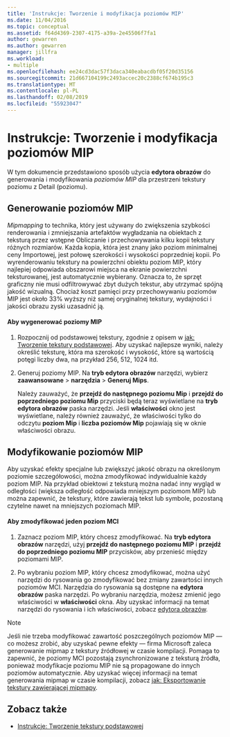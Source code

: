 ```yaml
---
title: 'Instrukcje: Tworzenie i modyfikacja poziomów MIP'
ms.date: 11/04/2016
ms.topic: conceptual
ms.assetid: f64d4369-2307-4175-a39a-2e45506f7fa1
author: gewarren
ms.author: gewarren
manager: jillfra
ms.workload:
- multiple
ms.openlocfilehash: ee24cd3dac57f3daca340eabacdbf05f20d35156
ms.sourcegitcommit: 21d667104199c2493accec20c2388cf674b195c3
ms.translationtype: MT
ms.contentlocale: pl-PL
ms.lasthandoff: 02/08/2019
ms.locfileid: "55923047"
---
```

# <a name="how-to-create-and-modify-mip-levels"></a>Instrukcje: Tworzenie i modyfikacja poziomów MIP
W tym dokumencie przedstawiono sposób użycia **edytora obrazów** do generowania i modyfikowania *poziomów MIP* dla przestrzeni tekstury poziomu z Detail (poziomu).

## <a name="generating-mip-levels"></a>Generowanie poziomów MIP
 *Mipmapping* to technika, który jest używany do zwiększenia szybkości renderowania i zmniejszania artefaktów wygładzania na obiektach z teksturą przez wstępne Obliczanie i przechowywania kilku kopii tekstury różnych rozmiarów. Każda kopia, która jest znany jako poziom minimalnej ceny Importowej, jest połowę szerokości i wysokości poprzedniej kopii. Po wyrenderowaniu tekstury na powierzchni obiektu poziom MIP, który najlepiej odpowiada obszarowi miejsca na ekranie powierzchni teksturowanej, jest automatycznie wybierany. Oznacza to, że sprzęt graficzny nie musi odfiltrowywać zbyt dużych tekstur, aby utrzymać spójną jakość wizualną. Chociaż koszt pamięci przy przechowywaniu poziomów MIP jest około 33% wyższy niż samej oryginalnej tekstury, wydajności i jakości obrazu zyski uzasadnić ją.

#### <a name="to-generate-mip-levels"></a>Aby wygenerować poziomy MIP

1.  Rozpocznij od podstawowej tekstury, zgodnie z opisem w [jak: Tworzenie tekstury podstawowej](../designers/how-to-create-a-basic-texture.md). Aby uzyskać najlepsze wyniki, należy określić teksturę, która ma szerokość i wysokość, które są wartością potęgi liczby dwa, na przykład 256, 512, 1024 itd.

2.  Generuj poziomy MIP. Na **tryb edytora obrazów** narzędzi, wybierz **zaawansowane** > **narzędzia** > **Generuj Mips**.

     Należy zauważyć, że **przejdź do następnego poziomu Mip** i **przejdź do poprzedniego poziomu Mip** przyciski będą teraz wyświetlane na **tryb edytora obrazów** paska narzędzi. Jeśli **właściwości** okno jest wyświetlane, należy również zauważyć, że właściwości tylko do odczytu **poziom Mip** i **liczba poziomów Mip** pojawiają się w oknie właściwości obrazu.

## <a name="modifying-mip-levels"></a>Modyfikowanie poziomów MIP
 Aby uzyskać efekty specjalne lub zwiększyć jakość obrazu na określonym poziomie szczegółowości, można zmodyfikować indywidualnie każdy poziom MIP. Na przykład obiektowi z teksturą można nadać inny wygląd w odległości (większa odległość odpowiada mniejszym poziomom MIP) lub można zapewnić, że tekstury, które zawierają tekst lub symbole, pozostaną czytelne nawet na mniejszych poziomach MIP.

#### <a name="to-modify-an-individual-mip-level"></a>Aby zmodyfikować jeden poziom MCI

1.  Zaznacz poziom MIP, który chcesz zmodyfikować. Na **tryb edytora obrazów** narzędzi, użyj **przejdź do następnego poziomu MIP** i **przejdź do poprzedniego poziomu MIP** przycisków, aby przenieść między poziomami MIP.

2.  Po wybraniu poziom MIP, który chcesz zmodyfikować, można użyć narzędzi do rysowania go zmodyfikować bez zmiany zawartości innych poziomów MCI. Narzędzia do rysowania są dostępne na **edytora obrazów** paska narzędzi. Po wybraniu narzędzia, możesz zmienić jego właściwości w **właściwości** okna. Aby uzyskać informacji na temat narzędzi do rysowania i ich właściwości, zobacz [edytora obrazów](../designers/image-editor.md).

> [!NOTE]
>  Jeśli nie trzeba modyfikować zawartość poszczególnych poziomów MIP — co możesz zrobić, aby uzyskać pewne efekty — firma Microsoft zaleca generowanie mipmap z tekstury źródłowej w czasie kompilacji. Pomaga to zapewnić, że poziomy MCI pozostają zsynchronizowane z teksturą źródła, ponieważ modyfikacje poziomu MIP nie są propagowane do innych poziomów automatycznie. Aby uzyskać więcej informacji na temat generowania mipmap w czasie kompilacji, zobacz [jak: Eksportowanie tekstury zawierającej mipmapy](../designers/how-to-export-a-texture-that-contains-mipmaps.md).

## <a name="see-also"></a>Zobacz także

- [Instrukcje: Tworzenie tekstury podstawowej](../designers/how-to-create-a-basic-texture.md)